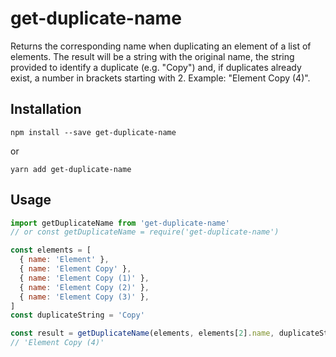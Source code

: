 <!--
SPDX-FileCopyrightText: 2023 Redradix - development@redradix.com

SPDX-License-Identifier: MIT
-->

# get-duplicate-name

Returns the corresponding name when duplicating an element of a list of elements. The result will be a string with the original name, the string provided to identify a duplicate (e.g. "Copy") and, if duplicates already exist, a number in brackets starting with 2. Example: "Element Copy (4)".

## Installation

```
npm install --save get-duplicate-name
```

or

```
yarn add get-duplicate-name
```

## Usage

```js
import getDuplicateName from 'get-duplicate-name'
// or const getDuplicateName = require('get-duplicate-name')

const elements = [
  { name: 'Element' },
  { name: 'Element Copy' },
  { name: 'Element Copy (1)' },
  { name: 'Element Copy (2)' },
  { name: 'Element Copy (3)' },
]
const duplicateString = 'Copy'

const result = getDuplicateName(elements, elements[2].name, duplicateString)
// 'Element Copy (4)'
```
